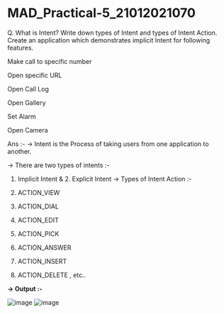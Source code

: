 # MAD_Practical-5_21012021070

Q. What is Intent? Write down types of Intent and types of Intent Action. Create an application which demonstrates implicit Intent for following features.

Make call to specific number

Open specific URL

Open Call Log

Open Gallery

Set Alarm

Open Camera

Ans :- -> Intent is the Process of taking users from one application to another.

-> There are two types of intents :-

1. Implicit Intent & 2. Explicit Intent
-> Types of Intent Action :-

1. ACTION_VIEW
2. ACTION_DIAL
3. ACTION_EDIT
4. ACTION_PICK
5. ACTION_ANSWER
6. ACTION_INSERT
7. ACTION_DELETE , etc..


**-> Output :-**

![image](https://github.com/krupa-patel06/MAD_Practical-5_21012021070/assets/122816669/45541cd4-2fa8-4d5d-b512-7f2f231489b7)
![image](https://github.com/krupa-patel06/MAD_Practical-5_21012021070/assets/122816669/ce03cf33-2352-497e-98b5-6bdb8e5b47e3)
